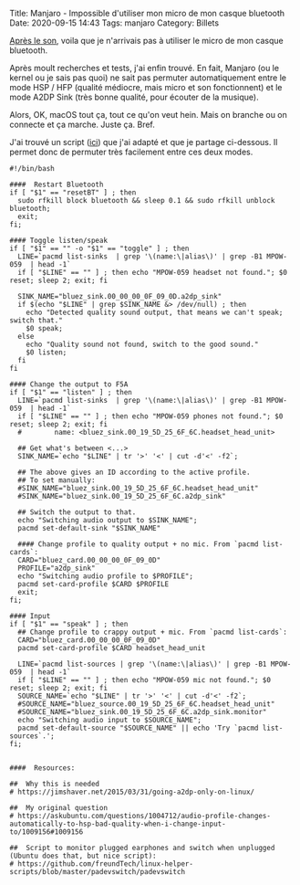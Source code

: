 Title: Manjaro - Impossible d'utiliser mon micro de mon casque bluetooth
Date: 2020-09-15 14:43
Tags: manjaro
Category: Billets

[Après le son]({filename}pas-de-son-manjaro.md), voila que je n'arrivais pas à utiliser le micro de mon casque bluetooth.

Après moult recherches et tests, j'ai enfin trouvé. En fait, Manjaro (ou le kernel ou je sais pas quoi) ne sait pas permuter automatiquement entre le mode HSP / HFP (qualité médiocre, mais micro et son fonctionnent) et le mode A2DP Sink (très bonne qualité, pour écouter de la musique).

Alors, OK, macOS tout ça, tout ce qu'on veut hein. Mais on branche ou on connecte et ça marche. Juste ça. Bref.

J'ai trouvé un script ([ici](https://gist.github.com/OndraZizka/2724d353f695dacd73a50883dfdf0fc6)) que j'ai adapté et que je partage ci-dessous. Il permet donc de permuter très facilement entre ces deux modes.

```
#!/bin/bash

####  Restart Bluetooth
if [ "$1" == "resetBT" ] ; then
  sudo rfkill block bluetooth && sleep 0.1 && sudo rfkill unblock bluetooth;
  exit;
fi;

#### Toggle listen/speak
if [ "$1" == "" -o "$1" == "toggle" ] ; then
  LINE=`pacmd list-sinks  | grep '\(name:\|alias\)' | grep -B1 MPOW-059  | head -1`
  if [ "$LINE" == "" ] ; then echo "MPOW-059 headset not found."; $0 reset; sleep 2; exit; fi

  SINK_NAME="bluez_sink.00_00_00_0F_09_0D.a2dp_sink"
  if $(echo "$LINE" | grep $SINK_NAME &> /dev/null) ; then
    echo "Detected quality sound output, that means we can't speak; switch that."
    $0 speak;
  else
    echo "Quality sound not found, switch to the good sound."
    $0 listen;
  fi
fi

#### Change the output to F5A
if [ "$1" == "listen" ] ; then
  LINE=`pacmd list-sinks  | grep '\(name:\|alias\)' | grep -B1 MPOW-059  | head -1`
  if [ "$LINE" == "" ] ; then echo "MPOW-059 phones not found."; $0 reset; sleep 2; exit; fi
  #        name: <bluez_sink.00_19_5D_25_6F_6C.headset_head_unit>

  ## Get what's between <...>
  SINK_NAME=`echo "$LINE" | tr '>' '<' | cut -d'<' -f2`;

  ## The above gives an ID according to the active profile.
  ## To set manually:
  #SINK_NAME="bluez_sink.00_19_5D_25_6F_6C.headset_head_unit"
  #SINK_NAME="bluez_sink.00_19_5D_25_6F_6C.a2dp_sink"

  ## Switch the output to that.
  echo "Switching audio output to $SINK_NAME";
  pacmd set-default-sink "$SINK_NAME"

  #### Change profile to quality output + no mic. From `pacmd list-cards`:
  CARD="bluez_card.00_00_00_0F_09_0D"
  PROFILE="a2dp_sink"
  echo "Switching audio profile to $PROFILE";
  pacmd set-card-profile $CARD $PROFILE
  exit;
fi;

#### Input
if [ "$1" == "speak" ] ; then
  ## Change profile to crappy output + mic. From `pacmd list-cards`:
  CARD="bluez_card.00_00_00_0F_09_0D"
  pacmd set-card-profile $CARD headset_head_unit

  LINE=`pacmd list-sources | grep '\(name:\|alias\)' | grep -B1 MPOW-059  | head -1`
  if [ "$LINE" == "" ] ; then echo "MPOW-059 mic not found."; $0 reset; sleep 2; exit; fi
  SOURCE_NAME=`echo "$LINE" | tr '>' '<' | cut -d'<' -f2`;
  #SOURCE_NAME="bluez_source.00_19_5D_25_6F_6C.headset_head_unit"
  #SOURCE_NAME="bluez_sink.00_19_5D_25_6F_6C.a2dp_sink.monitor"
  echo "Switching audio input to $SOURCE_NAME";
  pacmd set-default-source "$SOURCE_NAME" || echo 'Try `pacmd list-sources`.';
fi;


####  Resources:

##  Why this is needed
# https://jimshaver.net/2015/03/31/going-a2dp-only-on-linux/

##  My original question
# https://askubuntu.com/questions/1004712/audio-profile-changes-automatically-to-hsp-bad-quality-when-i-change-input-to/1009156#1009156

##  Script to monitor plugged earphones and switch when unplugged (Ubuntu does that, but nice script):
# https://github.com/freundTech/linux-helper-scripts/blob/master/padevswitch/padevswitch
```
